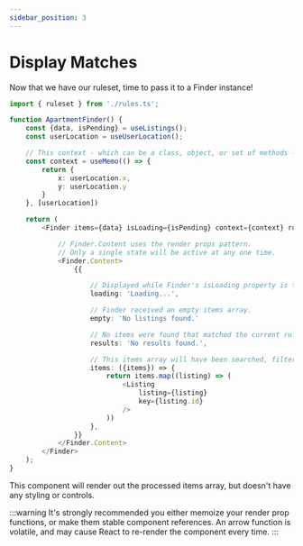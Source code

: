 ```yaml
---
sidebar_position: 3
---
```


# Display Matches

Now that we have our ruleset, time to pass it to a Finder instance!

```ts
import { ruleset } from './rules.ts';

function ApartmentFinder() {
    const {data, isPending} = useListings();
    const userLocation = useUserLocation();

    // This context - which can be a class, object, or set of methods - will be available to all rules and render props.
    const context = useMemo(() => {
        return {
            x: userLocation.x,
            y: userLocation.y
        }
    }, [userLocation])

    return (
        <Finder items={data} isLoading={isPending} context={context} rules={ruleset}>

            // Finder.Content uses the render props pattern.
            // Only a single state will be active at any one time.
            <Finder.Content>
                {{

                    // Displayed while Finder's isLoading property is true.
                    loading: 'Loading...',

                    // Finder received an empty items array.
                    empty: 'No listings found.'

                    // No items were found that matched the current rules.
                    results: 'No results found.',

                    // This items array will have been searched, filtered, and sorted already.
                    items: ({items}) => {
                        return items.map((listing) => (
                            <Listing
                                listing={listing}
                                key={listing.id}
                            />
                        ))
                    },
                }}
            </Finder.Content>
        </Finder>
    );
}
```

This component will render out the processed items array, but doesn't have any styling or controls.

:::warning
It's strongly recommended you either memoize your render prop functions, or make them stable component references. An arrow function is volatile, and may cause React to re-render the component every time.
:::
